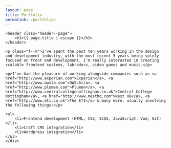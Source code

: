 ```yaml
---
layout: page
title: Portfolio
permalink: /portfolio/
---
```


<div class="g">
	<div class="col-10 col-8--l">

	<header class="header--page">
    	<h1>{{ page.title | escape }}</h1>
  	</header>

	<p class="f--m">I've spent the past ten years working in the design and development industry, with the most recent 5 years being solely focused on front end development. I'm really interested in creating scalable frontend systems, labradors, video games and music.</p>

	<p>I've had the pleasure of working alongside companies such as <a href="http://www.experian.com">Experian</a>, <a href="http://www.owsla.com">OWSLA</a>, <a href="http://www.plumen.com">Plumen</a>, <a href="http://www.centralcollegenottingham.co.uk">Central College Nottingham</a>, <a href="http://www.nesthq.com">Nest HQ</a>, <a href="http://www.eti.co.uk">The ETI</a> & many more, usually involving the following things:</p>

	<ul>
		<li>Frontend development (HTML, CSS, SCSS, JavaScript, Vue, Git)</li>
		<li>Craft CMS integration</li>
		<li>Wordpress integration</li>
	</ul>
	</div>
</div>